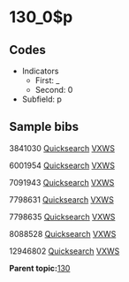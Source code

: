 # 130\_0$p

## Codes

-   Indicators
    -   First: \_
    -   Second: 0
-   Subfield: p

## Sample bibs

3841030 [Quicksearch](https://search.library.yale.edu/catalog/3841030) [VXWS](http://prodorbis.library.yale.edu:7014/vxws/GetHoldingsService?bibId=3841030)

6001954 [Quicksearch](https://search.library.yale.edu/catalog/6001954) [VXWS](http://prodorbis.library.yale.edu:7014/vxws/GetHoldingsService?bibId=6001954)

7091943 [Quicksearch](https://search.library.yale.edu/catalog/7091943) [VXWS](http://prodorbis.library.yale.edu:7014/vxws/GetHoldingsService?bibId=7091943)

7798631 [Quicksearch](https://search.library.yale.edu/catalog/7798631) [VXWS](http://prodorbis.library.yale.edu:7014/vxws/GetHoldingsService?bibId=7798631)

7798635 [Quicksearch](https://search.library.yale.edu/catalog/7798635) [VXWS](http://prodorbis.library.yale.edu:7014/vxws/GetHoldingsService?bibId=7798635)

8088528 [Quicksearch](https://search.library.yale.edu/catalog/8088528) [VXWS](http://prodorbis.library.yale.edu:7014/vxws/GetHoldingsService?bibId=8088528)

12946802 [Quicksearch](https://search.library.yale.edu/catalog/12946802) [VXWS](http://prodorbis.library.yale.edu:7014/vxws/GetHoldingsService?bibId=12946802)

**Parent topic:**[130](../../tags/130/130.md)


